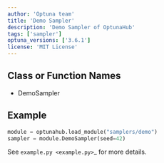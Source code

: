```yaml
---
author: 'Optuna team'
title: 'Demo Sampler'
description: 'Demo Sampler of OptunaHub'
tags: ['sampler']
optuna_versions: ['3.6.1']
license: 'MIT License'
---
```


## Class or Function Names
- DemoSampler

## Example
```python
module = optunahub.load_module("samplers/demo")
sampler = module.DemoSampler(seed=42)
```
See `example.py <example.py>`_ for more details.
